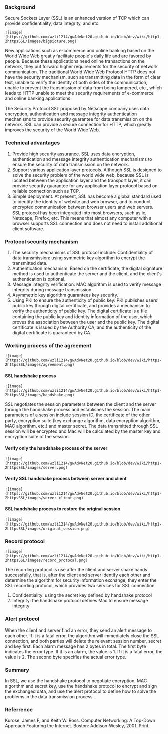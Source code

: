    
   
### Background  
   
Secure Sockets Layer (SSL) is an enhanced version of TCP which can provide confidentiality, data integrity, and etc.   
   
    ![image](https://github.com/wzli1214/gwAdvNet20.github.io/blob/dev/wiki/http1-2httpsSSL/images/bigpicture.png)    
    	
New applications such as e-commerce and online banking based on the World Wide Web greatly facilitate people's daily life and are favored by people. Because these applications need online transactions on the network, they put forward higher requirements for the security of network communication. The traditional World Wide Web Protocol HTTP does not have the security mechanism, such as transmitting data in the form of clear text, unable to verify the identity of both sides of the communication, unable to prevent the transmission of data from being tampered, etc., which leads to HTTP unable to meet the security requirements of e-commerce and online banking applications.    

The Security Protocol SSL proposed by Netscape company uses data encryption, authentication and message integrity authentication mechanisms to provide security guarantee for data transmission on the network. SSL can provide a secure connection for HTTP, which greatly improves the security of the World Wide Web.   

### Technical advantages       
1. Provide high security assurance. SSL uses data encryption, authentication and message integrity authentication mechanisms to ensure the security of data transmission on the network.        
2. Support various application layer protocols. Although SSL is designed to solve the security problem of the world wide web, because SSL is located between the application layer and the transport layer, it can provide security guarantee for any application layer protocol based on reliable connection such as TCP.   
3. Simple deployment. At present, SSL has become a global standard used to identify the identity of website and web browser, and to conduct encrypted communication between browser users and web servers. SSL protocol has been integrated into most browsers, such as ie, Netscape, Firefox, etc. This means that almost any computer with a browser supports SSL connection and does not need to install additional client software.    
     
### Protocol security mechanism      
1. The security mechanisms of SSL protocol include:
Confidentiality of data transmission: using symmetric key algorithm to encrypt the transmitted data.      
2. Authentication mechanism: Based on the certificate, the digital signature method is used to authenticate the server and the client, and the client's authentication is optional.                
3. Message integrity verification: MAC algorithm is used to verify message integrity during message transmission.        
4. Asymmetric key algorithm guarantees key security.     
5. Using PKI to ensure the authenticity of public key: PKI publishes users' public key through digital certificate, and provides a mechanism to verify the authenticity of public key. The digital certificate is a file containing the public key and identity information of the user, which proves the association between the user and the public key. The digital certificate is issued by the Authority CA, and the authenticity of the digital certificate is guaranteed by CA.    
 
### Working process of the agreement    
	![image](https://github.com/wzli1214/gwAdvNet20.github.io/blob/dev/wiki/http1-2httpsSSL/images/agreement.png)  
	
#### SSL handshake process 
 
	![image](https://github.com/wzli1214/gwAdvNet20.github.io/blob/dev/wiki/http1-2httpsSSL/images/handshake.png)      
SSL negotiates the session parameters between the client and the server through the handshake process and establishes the session. The main parameters of a session include session ID, the certificate of the other party, encryption suite (key exchange algorithm, data encryption algorithm, MAC algorithm, etc.) and master secret. The data transmitted through SSL session will be encrypted and Mac will be calculated by the master key and encryption suite of the session.   

#### Verify only the handshake process of the server
   
	![image](https://github.com/wzli1214/gwAdvNet20.github.io/blob/dev/wiki/http1-2httpsSSL/images/server.png)          
	
#### Verify SSL handshake process between server and client  
  
	![image](https://github.com/wzli1214/gwAdvNet20.github.io/blob/dev/wiki/http1-2httpsSSL/images/server_client.png)       
	
#### SSL handshake process to restore the original session   

	![image](https://github.com/wzli1214/gwAdvNet20.github.io/blob/dev/wiki/http1-2httpsSSL/images/original_session.png)    
### Record protocol  

	![image](https://github.com/wzli1214/gwAdvNet20.github.io/blob/dev/wiki/http1-2httpsSSL/images/record_protocal.png)    
	
The recording protocol is use after the client and server shake hands successfully, that is, after the client and server identify each other and determine the algorithm for security information exchange, they enter the SSL recording protocol, which provides two services for SSL connection:     

1. Confidentiality: using the secret key defined by handshake protocol    
2. Integrity: the handshake protocol defines Mac to ensure message integrity         

### Alert protocol
When the client and server find an error, they send an alert message to each other. If it is a fatal error, the algorithm will immediately close the SSL connection, and both parties will delete the relevant session number, secret and key first. Each alarm message has 2 bytes in total. The first byte indicates the error type. If it is an alarm, the value is 1. If it is a fatal error, the value is 2. The second byte specifies the actual error type.  
### Summary   
In SSL, we use the handshake protocol to negotiate encryption, MAC algorithm and secret key, use the handshake protocol to encrypt and sign the exchanged data, and use the alert protocol to define how to solve the problems in the data transmission process.

### Referrence
Kurose, James F, and Keith W. Ross. Computer Networking: A Top-Down Approach Featuring the Internet. Boston: Addison-Wesley, 2001. Print.



	

	
	
	
	 
	


